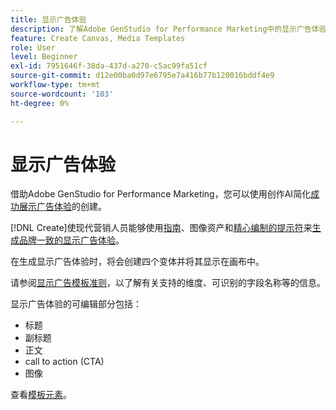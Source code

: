 ```yaml
---
title: 显示广告体验
description: 了解Adobe GenStudio for Performance Marketing中的显示广告体验。
feature: Create Canvas, Media Templates
role: User
level: Beginner
exl-id: 7951646f-38da-437d-a270-c5ac99fa51cf
source-git-commit: d12e00ba0d97e6795e7a416b77b120016bddf4e9
workflow-type: tm+mt
source-wordcount: '103'
ht-degree: 0%

---
```


# 显示广告体验

借助Adobe GenStudio for Performance Marketing，您可以使用创作AI简化[成功展示广告体验](/help/user-guide/create/create-display-ad.md)的创建。

[!DNL Create]使现代营销人员能够使用[指南](/help/user-guide/guidelines/overview.md)、图像资产和[精心编制的提示符](/help/user-guide/effective-prompts.md)来[生成品牌一致的显示广告体验](/help/user-guide/create/create-display-ad.md)。

在生成显示广告体验时，将会创建四个变体并将其显示在画布中。

请参阅[显示广告模板准则](/help/user-guide/templates/display-template.md)，以了解有关支持的维度、可识别的字段名称等的信息。

显示广告体验的可编辑部分包括：

* 标题
* 副标题
* 正文
* call to action (CTA)
* 图像

查看[模板元素](/help/user-guide/content/use-templates.md#template-elements)。

<!-- ## Character counts

After you generate a set of display ad variants, you can see the character count displayed for each section. Hover over or click into a generated section, such as the subject line or the body, and see the section name and character count for that section.

![Character count](/help/assets/character-count.png){width="500" zoomable="yes"} -->
